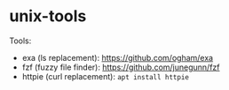 # unix-tools

Tools: 
* exa (ls replacement): https://github.com/ogham/exa
* fzf (fuzzy file finder): https://github.com/junegunn/fzf
* httpie (curl replacement): `apt install httpie`

